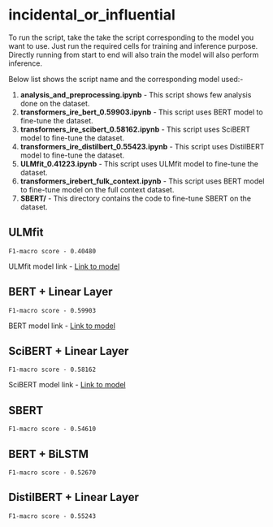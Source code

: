 # incidental_or_influential

To run the script, take the take the script corresponding to the model you want to use. Just run the required cells for training and inference purpose. Directly running from start to end will also train the model will also perform inference.

Below list shows the script name and the corresponding model used:-

1. **analysis_and_preprocessing.ipynb** - This script shows few analysis done on the dataset.
2. **transformers_ire_bert_0.59903.ipynb** - This script uses BERT model to fine-tune the dataset.
3. **transformers_ire_scibert_0.58162.ipynb** - This script uses SciBERT model to fine-tune the dataset.
4. **transformers_ire_distilbert_0.55423.ipynb** - This script uses DistilBERT model to fine-tune the dataset.
5. **ULMfit_0.41223.ipynb** - This script uses ULMfit model to fine-tune the dataset.
6. **transformers_irebert_fulk_context.ipynb** - This script uses BERT model to fine-tune model on the full context dataset.
7. **SBERT/** - This directory contains the code to fine-tune SBERT on the dataset. 

## ULMfit
```
F1-macro score - 0.40480
```
ULMfit model link - [Link to model](https://iiitaphyd-my.sharepoint.com/:u:/g/personal/dhaval_taunk_research_iiit_ac_in/EXzzKgg-pIFAhr_wTfXCo54BdZVkh6L3S96Y8iLpk4Xlwg?e=MzVfqy)

## BERT + Linear Layer
```
F1-macro score - 0.59903
```
BERT model link - [Link to model](https://iiitaphyd-my.sharepoint.com/:f:/g/personal/dhaval_taunk_research_iiit_ac_in/Epn3YTWZeh5KnyhL2n0bmyYBzDs6p8zwy7re-7jvbNA5rw?e=Afu6L7)

## SciBERT + Linear Layer
```
F1-macro score - 0.58162
```
SciBERT model link - [Link to model](https://iiitaphyd-my.sharepoint.com/:f:/g/personal/dhaval_taunk_research_iiit_ac_in/ElHT-v0hC7lMr6DFlx3odV0B0ghruzMWC-nelhY-aCU91w?e=SNtwi1)

## SBERT
```
F1-macro score - 0.54610
```

## BERT + BiLSTM
```
F1-macro score - 0.52670
```

## DistilBERT + Linear Layer
```
F1-macro score - 0.55243
```
